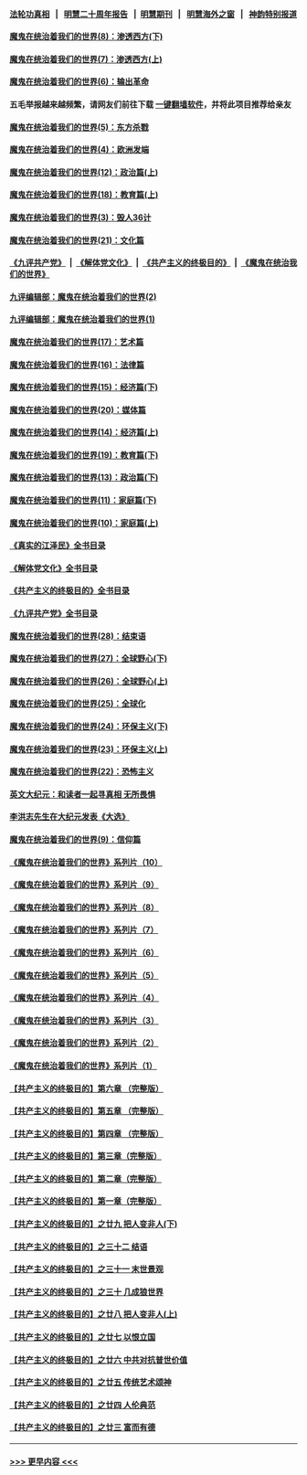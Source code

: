 #### [法轮功真相](https://github.com/gfw-breaker/truth/blob/master/README.md?t=0) &nbsp;&nbsp;|&nbsp;&nbsp; [明慧二十周年报告](https://github.com/gfw-breaker/mh-reports/blob/master/README.md?t=0) &nbsp;&nbsp;|&nbsp;&nbsp;[明慧期刊](https://github.com/gfw-breaker/mh-qikan) &nbsp;&nbsp;|&nbsp;&nbsp; [明慧海外之窗](https://github.com/gfw-breaker/mh-news/blob/master/README.md?t=0) &nbsp;&nbsp;|&nbsp;&nbsp; [神韵特别报道](https://github.com/gfw-breaker/mh-news/blob/master/shenyun.md?t=0)
#### [魔鬼在统治着我们的世界(8)：渗透西方(下)](../pages/nsc422/n10429603.md?t=10280801) 
#### [魔鬼在统治着我们的世界(7)：渗透西方(上)](../pages/nsc422/n10426013.md?t=10280801) 
#### [魔鬼在统治着我们的世界(6)：输出革命](../pages/nsc422/n10421536.md?t=10280801) 
#### 五毛举报越来越频繁，请网友们前往下载 [一键翻墙软件](https://github.com/gfw-breaker/ssr-accounts)，并将此项目推荐给亲友
#### [魔鬼在统治着我们的世界(5)：东方杀戮](../pages/nsc422/n10417707.md?t=10280801) 
#### [魔鬼在统治着我们的世界(4)：欧洲发端](../pages/nsc422/n10414890.md?t=10280801) 
#### [魔鬼在统治着我们的世界(12)：政治篇(上)](../pages/nsc422/n10444576.md?t=10280801) 
#### [魔鬼在统治着我们的世界(18)：教育篇(上)](../pages/nsc422/n10526970.md?t=10280801) 
#### [魔鬼在统治着我们的世界(3)：毁人36计](../pages/nsc422/n10411583.md?t=10280801) 
#### [魔鬼在统治着我们的世界(21)：文化篇](../pages/nsc422/n10597706.md?t=10280801) 
#### [《九评共产党》](https://github.com/begood0513/9ping.md/blob/master/README.md) &nbsp;|&nbsp; [《解体党文化》](../../../../jtdwh.md/blob/master/README.md)  &nbsp;|&nbsp; [《共产主义的终极目的》](../../../../gczydzjmd.md/blob/master/README.md) &nbsp;|&nbsp; [《魔鬼在统治我们的世界》](../../../../mgztzwmdsj.md/blob/master/README.md) 
#### [九评编辑部：魔鬼在统治着我们的世界(2)](../pages/nsc422/n10410036.md?t=10280801) 
#### [九评编辑部：魔鬼在统治着我们的世界(1)](../pages/nsc422/n10406825.md?t=10280801) 
#### [魔鬼在统治着我们的世界(17)：艺术篇](../pages/nsc422/n10499093.md?t=10280801) 
#### [魔鬼在统治着我们的世界(16)：法律篇](../pages/nsc422/n10485969.md?t=10280801) 
#### [魔鬼在统治着我们的世界(15)：经济篇(下)](../pages/nsc422/n10469975.md?t=10280801) 
#### [魔鬼在统治着我们的世界(20)：媒体篇](../pages/nsc422/n10586579.md?t=10280801) 
#### [魔鬼在统治着我们的世界(14)：经济篇(上)](../pages/nsc422/n10457370.md?t=10280801) 
#### [魔鬼在统治着我们的世界(19)：教育篇(下)](../pages/nsc422/n10564808.md?t=10280801) 
#### [魔鬼在统治着我们的世界(13)：政治篇(下)](../pages/nsc422/n10448270.md?t=10280801) 
#### [魔鬼在统治着我们的世界(11)：家庭篇(下)](../pages/nsc422/n10440961.md?t=10280801) 
#### [魔鬼在统治着我们的世界(10)：家庭篇(上)](../pages/nsc422/n10435448.md?t=10280801) 
#### [《真实的江泽民》全书目录](../pages/nsc422/n13721399.md?t=10280801) 
#### [《解体党文化》全书目录](../pages/nsc422/n13721157.md?t=10280801) 
#### [《共产主义的终极目的》全书目录](../pages/nsc422/n13721048.md?t=10280801) 
#### [《九评共产党》全书目录](../pages/nsc422/n13708085.md?t=10280801) 
#### [魔鬼在统治着我们的世界(28)：结束语](../pages/nsc422/n10936246.md?t=10280801) 
#### [魔鬼在统治着我们的世界(27)：全球野心(下)](../pages/nsc422/n10928319.md?t=10280801) 
#### [魔鬼在统治着我们的世界(26)：全球野心(上)](../pages/nsc422/n10900318.md?t=10280801) 
#### [魔鬼在统治着我们的世界(25)：全球化](../pages/nsc422/n10788205.md?t=10280801) 
#### [魔鬼在统治着我们的世界(24)：环保主义(下)](../pages/nsc422/n10695307.md?t=10280801) 
#### [魔鬼在统治着我们的世界(23)：环保主义(上)](../pages/nsc422/n10688613.md?t=10280801) 
#### [魔鬼在统治着我们的世界(22)：恐怖主义](../pages/nsc422/n10614727.md?t=10280801) 
#### [英文大纪元：和读者一起寻真相 无所畏惧](../pages/nsc422/n12542027.md?t=10280801) 
#### [李洪志先生在大纪元发表《大选》](../pages/nsc422/n12534746.md?t=10280801) 
#### [魔鬼在统治着我们的世界(9)：信仰篇](../pages/nsc422/n10432159.md?t=10280801) 
#### [《魔鬼在统治着我们的世界》系列片（10）](../pages/nsc422/n12292670.md?t=10280801) 
#### [《魔鬼在统治着我们的世界》系列片（9）](../pages/nsc422/n12290859.md?t=10280801) 
#### [《魔鬼在统治着我们的世界》系列片（8）](../pages/nsc422/n12287445.md?t=10280801) 
#### [《魔鬼在统治着我们的世界》系列片（7）](../pages/nsc422/n12283425.md?t=10280801) 
#### [《魔鬼在统治着我们的世界》系列片（6）](../pages/nsc422/n12282314.md?t=10280801) 
#### [《魔鬼在统治着我们的世界》系列片（5）](../pages/nsc422/n12281419.md?t=10280801) 
#### [《魔鬼在统治着我们的世界》系列片（4）](../pages/nsc422/n12274024.md?t=10280801) 
#### [《魔鬼在统治着我们的世界》系列片（3）](../pages/nsc422/n12271322.md?t=10280801) 
#### [《魔鬼在统治着我们的世界》系列片（2）](../pages/nsc422/n12269049.md?t=10280801) 
#### [《魔鬼在统治着我们的世界》系列片（1）](../pages/nsc422/n12267575.md?t=10280801) 
#### [【共产主义的终极目的】第六章 （完整版）](../pages/nsc422/n11428913.md?t=10280801) 
#### [【共产主义的终极目的】第五章 （完整版）](../pages/nsc422/n11428912.md?t=10280801) 
#### [【共产主义的终极目的】第四章 （完整版）](../pages/nsc422/n11428907.md?t=10280801) 
#### [【共产主义的终极目的】第三章（完整版）](../pages/nsc422/n11428848.md?t=10280801) 
#### [【共产主义的终极目的】第二章（完整版）](../pages/nsc422/n11428831.md?t=10280801) 
#### [【共产主义的终极目的】第一章（完整版）](../pages/nsc422/n11417651.md?t=10280801) 
#### [【共产主义的终极目的】之廿九 把人变非人(下)](../pages/nsc422/n11344140.md?t=10280801) 
#### [【共产主义的终极目的】之三十二 结语](../pages/nsc422/n11360535.md?t=10280801) 
#### [【共产主义的终极目的】之三十一 末世景观](../pages/nsc422/n11351129.md?t=10280801) 
#### [【共产主义的终极目的】之三十 几成狼世界](../pages/nsc422/n11348280.md?t=10280801) 
#### [【共产主义的终极目的】之廿八 把人变非人(上)](../pages/nsc422/n11340492.md?t=10280801) 
#### [【共产主义的终极目的】之廿七 以恨立国](../pages/nsc422/n11336944.md?t=10280801) 
#### [【共产主义的终极目的】之廿六 中共对抗普世价值](../pages/nsc422/n11324785.md?t=10280801) 
#### [【共产主义的终极目的】之廿五 传统艺术颂神](../pages/nsc422/n11296396.md?t=10280801) 
#### [【共产主义的终极目的】之廿四 人伦典范](../pages/nsc422/n11296397.md?t=10280801) 
#### [【共产主义的终极目的】之廿三 富而有德](../pages/nsc422/n11283598.md?t=10280801) 

----
#### [ >>> 更早内容 <<< ](../indexes/nsc422-earlier.md)
